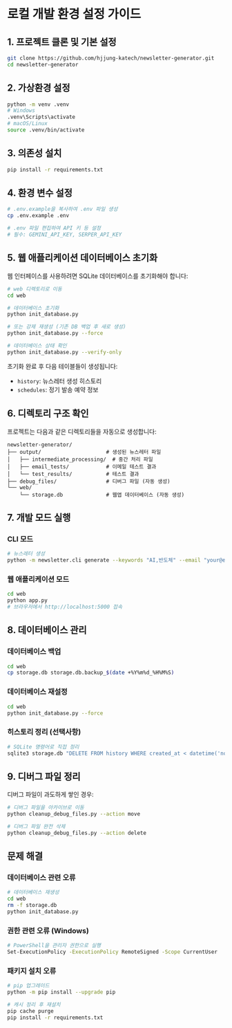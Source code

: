 # 로컬 개발 환경 설정 가이드

## 1. 프로젝트 클론 및 기본 설정

```bash
git clone https://github.com/hjjung-katech/newsletter-generator.git
cd newsletter-generator
```

## 2. 가상환경 설정

```bash
python -m venv .venv
# Windows
.venv\Scripts\activate
# macOS/Linux  
source .venv/bin/activate
```

## 3. 의존성 설치

```bash
pip install -r requirements.txt
```

## 4. 환경 변수 설정

```bash
# .env.example을 복사하여 .env 파일 생성
cp .env.example .env

# .env 파일 편집하여 API 키 등 설정
# 필수: GEMINI_API_KEY, SERPER_API_KEY
```

## 5. 웹 애플리케이션 데이터베이스 초기화

웹 인터페이스를 사용하려면 SQLite 데이터베이스를 초기화해야 합니다:

```bash
# web 디렉토리로 이동
cd web

# 데이터베이스 초기화
python init_database.py

# 또는 강제 재생성 (기존 DB 백업 후 새로 생성)
python init_database.py --force

# 데이터베이스 상태 확인
python init_database.py --verify-only
```

초기화 완료 후 다음 테이블들이 생성됩니다:
- `history`: 뉴스레터 생성 히스토리
- `schedules`: 정기 발송 예약 정보

## 6. 디렉토리 구조 확인

프로젝트는 다음과 같은 디렉토리들을 자동으로 생성합니다:

```
newsletter-generator/
├── output/                     # 생성된 뉴스레터 파일
│   ├── intermediate_processing/  # 중간 처리 파일
│   ├── email_tests/            # 이메일 테스트 결과
│   └── test_results/           # 테스트 결과
├── debug_files/                # 디버그 파일 (자동 생성)
└── web/
    └── storage.db              # 웹앱 데이터베이스 (자동 생성)
```

## 7. 개발 모드 실행

### CLI 모드
```bash
# 뉴스레터 생성
python -m newsletter.cli generate --keywords "AI,반도체" --email "your@email.com"
```

### 웹 애플리케이션 모드
```bash
cd web
python app.py
# 브라우저에서 http://localhost:5000 접속
```

## 8. 데이터베이스 관리

### 데이터베이스 백업
```bash
cd web
cp storage.db storage.db.backup_$(date +%Y%m%d_%H%M%S)
```

### 데이터베이스 재설정
```bash
cd web
python init_database.py --force
```

### 히스토리 정리 (선택사항)
```bash
# SQLite 명령어로 직접 정리
sqlite3 storage.db "DELETE FROM history WHERE created_at < datetime('now', '-30 days');"
```

## 9. 디버그 파일 정리

디버그 파일이 과도하게 쌓인 경우:

```bash
# 디버그 파일을 아카이브로 이동
python cleanup_debug_files.py --action move

# 디버그 파일 완전 삭제
python cleanup_debug_files.py --action delete
```

## 문제 해결

### 데이터베이스 관련 오류
```bash
# 데이터베이스 재생성
cd web
rm -f storage.db
python init_database.py
```

### 권한 관련 오류 (Windows)
```bash
# PowerShell을 관리자 권한으로 실행
Set-ExecutionPolicy -ExecutionPolicy RemoteSigned -Scope CurrentUser
```

### 패키지 설치 오류
```bash
# pip 업그레이드
python -m pip install --upgrade pip

# 캐시 정리 후 재설치
pip cache purge
pip install -r requirements.txt
``` 